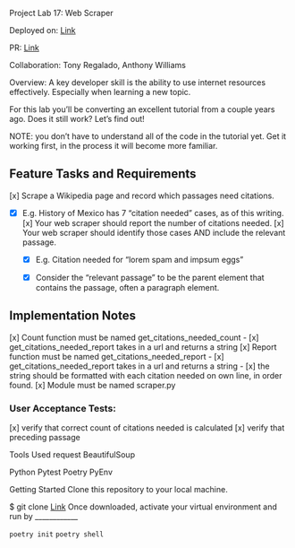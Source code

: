 Project Lab 17: Web Scraper

Deployed on: [Link](https://github.com/kevinhenry/web-scraper)

PR: [Link](https://github.com/kevinhenry/web-scraper/pulls)

Collaboration:
  Tony Regalado, Anthony Williams

Overview: A key developer skill is the ability to use internet resources effectively. Especially when learning a new topic.

For this lab you’ll be converting an excellent tutorial from a couple years ago. Does it still work? Let’s find out!

NOTE: you don’t have to understand all of the code in the tutorial yet. Get it working first, in the process it will become more familiar.

## Feature Tasks and Requirements
[x] Scrape a Wikipedia page and record which passages need citations.
- [x] E.g. History of Mexico has 7 “citation needed” cases, as of this writing.
[x] Your web scraper should report the number of citations needed.
[x] Your web scraper should identify those cases AND include the relevant passage.
    - [x] E.g. Citation needed for “lorem spam and impsum eggs”
    - [x] Consider the “relevant passage” to be the parent element that contains the passage, often a paragraph element.


## Implementation Notes
[x] Count function must be named get_citations_needed_count
    - [x] get_citations_needed_report takes in a url and returns a string
[x] Report function must be named get_citations_needed_report
    - [x] get_citations_needed_report takes in a url and returns a string
    - [x] the string should be formatted with each citation needed on own line, in order found.
[x] Module must be named scraper.py

### User Acceptance Tests:
[x] verify that correct count of citations needed is calculated
[x] verify that preceding passage

Tools Used
request
BeautifulSoup


Python
Pytest
Poetry
PyEnv

Getting Started
Clone this repository to your local machine.

$ git clone [Link](https://github.com/kevinhenry/web-scraper.git)
Once downloaded, activate your virtual environment and run by ____________

`poetry init`
`poetry shell`
